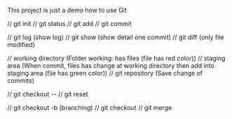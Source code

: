 This project is just a demo how to use Git

// git init
// git status
// git add
// git commit

// git log   (show log)
// git show  (show detail one commit)
// git diff  (only file modified)

// working directory (Folder working: has files (file has red color))
// staging area      (When commit, files has change at working directory then add into staging area (file has green color))
// git repository    (Save change of commits)

// git checkout -- <file>
// git reset

// git checkout -b <branch> (branching)
// git checkout <branch>
// git merge